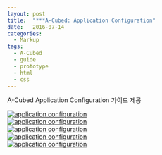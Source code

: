 ```yaml
---
layout: post
title:  "***A-Cubed: Application Configuration"
date:   2016-07-14
categories:
  - Markup
tags:
  - A-Cubed
  - guide
  - prototype
  - html
  - css
---
```


A-Cubed Application Configuration 가이드 제공


<a href="{{ site.url }}/images/works/20160714/image-1.jpg"><img src="{{ site.url }}/images/works/20160714/image-1.jpg" alt="application configuration"></a>
<br>
<a href="{{ site.url }}/images/works/20160714/image-2.jpg"><img src="{{ site.url }}/images/works/20160714/image-2.jpg" alt="application configuration"></a>
<br>
<a href="{{ site.url }}/images/works/20160714/image-3.jpg"><img src="{{ site.url }}/images/works/20160714/image-3.jpg" alt="application configuration"></a>
<br>
<a href="{{ site.url }}/images/works/20160714/image-4.jpg"><img src="{{ site.url }}/images/works/20160714/image-4.jpg" alt="application configuration"></a>
<br>
<a href="{{ site.url }}/images/works/20160714/image-5.jpg"><img src="{{ site.url }}/images/works/20160714/image-5.jpg" alt="application configuration"></a>